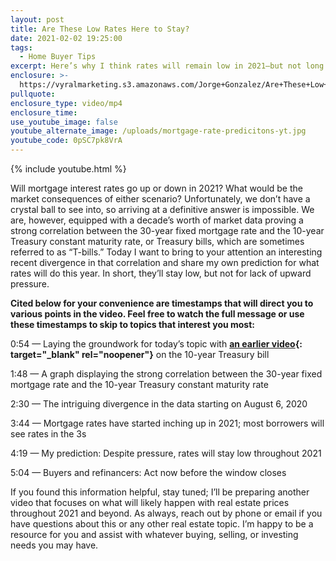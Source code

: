 ```yaml
---
layout: post
title: Are These Low Rates Here to Stay?
date: 2021-02-02 19:25:00
tags:
  - Home Buyer Tips
excerpt: Here’s why I think rates will remain low in 2021—but not long after.
enclosure: >-
  https://vyralmarketing.s3.amazonaws.com/Jorge+Gonzalez/Are+These+Low+Rates+Here+to+Stay_.mp4
pullquote:
enclosure_type: video/mp4
enclosure_time:
use_youtube_image: false
youtube_alternate_image: /uploads/mortgage-rate-predicitons-yt.jpg
youtube_code: 0pSC7pk8VrA
---
```


{% include youtube.html %}

Will mortgage interest rates go up or down in 2021? What would be the market consequences of either scenario? Unfortunately, we don’t have a crystal ball to see into, so arriving at a definitive answer is impossible. We are, however, equipped with a decade’s worth of market data proving a strong correlation between the 30-year fixed mortgage rate and the 10-year Treasury constant maturity rate, or Treasury bills, which are sometimes referred to as “T-bills.” Today I want to bring to your attention an interesting recent divergence in that correlation and share my own prediction for what rates will do this year. In short, they’ll stay low, but not for lack of upward pressure.

**Cited below for your convenience are timestamps that will direct you to various points in the video. Feel free to watch the full message or use these timestamps to skip to topics that interest you most:&nbsp;**

0:54 — Laying the groundwork for today’s topic with **[an earlier video](https://dadof8talksre.com/how-interest-rates-affect-buying-selling-in-2020.html){: target="_blank" rel="noopener"}** on the 10-year Treasury bill

1:48 — A graph displaying the strong correlation between the 30-year fixed mortgage rate and the 10-year Treasury constant maturity rate&nbsp;

2:30 — The intriguing divergence in the data starting on August 6, 2020&nbsp;

3:44 — Mortgage rates have started inching up in 2021; most borrowers will see rates in the 3s

4:19 — My prediction: Despite pressure, rates will stay low throughout 2021

5:04 — Buyers and refinancers: Act now before the window closes

If you found this information helpful, stay tuned; I’ll be preparing another video that focuses on what will likely happen with real estate prices throughout 2021 and beyond. As always, reach out by phone or email if you have questions about this or any other real estate topic. I’m happy to be a resource for you and assist with whatever buying, selling, or investing needs you may have.
